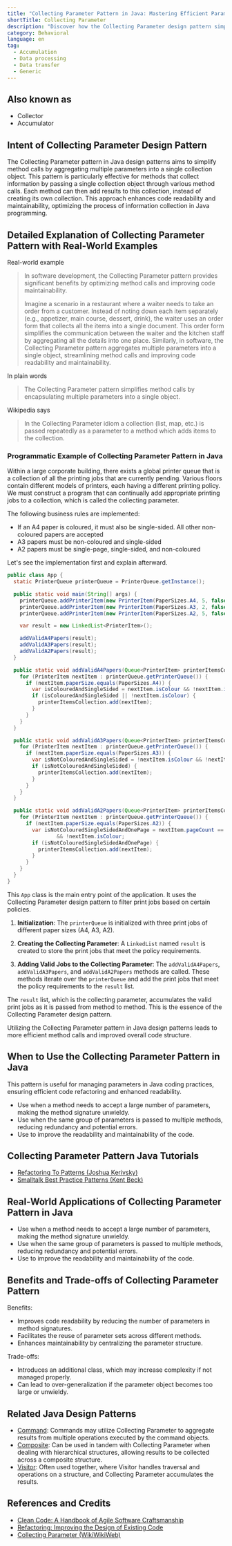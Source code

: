```yaml
---
title: "Collecting Parameter Pattern in Java: Mastering Efficient Parameter Handling"
shortTitle: Collecting Parameter
description: "Discover how the Collecting Parameter design pattern simplifies Java method calls by aggregating multiple parameters into a single collection object. Enhance code readability and maintainability with practical examples and real-world applications."
category: Behavioral
language: en
tag:
  - Accumulation
  - Data processing
  - Data transfer
  - Generic
---
```


## Also known as

* Collector
* Accumulator

## Intent of Collecting Parameter Design Pattern

The Collecting Parameter pattern in Java design patterns aims to simplify method calls by aggregating multiple parameters into a single collection object. This pattern is particularly effective for methods that collect information by passing a single collection object through various method calls. Each method can then add results to this collection, instead of creating its own collection. This approach enhances code readability and maintainability, optimizing the process of information collection in Java programming.

## Detailed Explanation of Collecting Parameter Pattern with Real-World Examples

Real-world example

> In software development, the Collecting Parameter pattern provides significant benefits by optimizing method calls and improving code maintainability.
> 
> Imagine a scenario in a restaurant where a waiter needs to take an order from a customer. Instead of noting down each item separately (e.g., appetizer, main course, dessert, drink), the waiter uses an order form that collects all the items into a single document. This order form simplifies the communication between the waiter and the kitchen staff by aggregating all the details into one place. Similarly, in software, the Collecting Parameter pattern aggregates multiple parameters into a single object, streamlining method calls and improving code readability and maintainability.

In plain words

> The Collecting Parameter pattern simplifies method calls by encapsulating multiple parameters into a single object.

Wikipedia says

> In the Collecting Parameter idiom a collection (list, map, etc.) is passed repeatedly as a parameter to a method which adds items to the collection.

### Programmatic Example of Collecting Parameter Pattern in Java

Within a large corporate building, there exists a global printer queue that is a collection of all the printing jobs that are currently pending. Various floors contain different models of printers, each having a different printing policy. We must construct a program that can continually add appropriate printing jobs to a collection, which is called the collecting parameter.

The following business rules are implemented:

* If an A4 paper is coloured, it must also be single-sided. All other non-coloured papers are accepted
* A3 papers must be non-coloured and single-sided
* A2 papers must be single-page, single-sided, and non-coloured

Let's see the implementation first and explain afterward.

```java
public class App {
  static PrinterQueue printerQueue = PrinterQueue.getInstance();

  public static void main(String[] args) {
    printerQueue.addPrinterItem(new PrinterItem(PaperSizes.A4, 5, false, false));
    printerQueue.addPrinterItem(new PrinterItem(PaperSizes.A3, 2, false, false));
    printerQueue.addPrinterItem(new PrinterItem(PaperSizes.A2, 5, false, false));

    var result = new LinkedList<PrinterItem>();

    addValidA4Papers(result);
    addValidA3Papers(result);
    addValidA2Papers(result);
  }

  public static void addValidA4Papers(Queue<PrinterItem> printerItemsCollection) {
    for (PrinterItem nextItem : printerQueue.getPrinterQueue()) {
      if (nextItem.paperSize.equals(PaperSizes.A4)) {
        var isColouredAndSingleSided = nextItem.isColour && !nextItem.isDoubleSided;
        if (isColouredAndSingleSided || !nextItem.isColour) {
          printerItemsCollection.add(nextItem);
        }
      }
    }
  }

  public static void addValidA3Papers(Queue<PrinterItem> printerItemsCollection) {
    for (PrinterItem nextItem : printerQueue.getPrinterQueue()) {
      if (nextItem.paperSize.equals(PaperSizes.A3)) {
        var isNotColouredAndSingleSided = !nextItem.isColour && !nextItem.isDoubleSided;
        if (isNotColouredAndSingleSided) {
          printerItemsCollection.add(nextItem);
        }
      }
    }
  }

  public static void addValidA2Papers(Queue<PrinterItem> printerItemsCollection) {
    for (PrinterItem nextItem : printerQueue.getPrinterQueue()) {
      if (nextItem.paperSize.equals(PaperSizes.A2)) {
        var isNotColouredSingleSidedAndOnePage = nextItem.pageCount == 1 && !nextItem.isDoubleSided
                && !nextItem.isColour;
        if (isNotColouredSingleSidedAndOnePage) {
          printerItemsCollection.add(nextItem);
        }
      }
    }
  }
}
```

This `App` class is the main entry point of the application. It uses the Collecting Parameter design pattern to filter print jobs based on certain policies.

1. **Initialization**: The `printerQueue` is initialized with three print jobs of different paper sizes (A4, A3, A2).

2. **Creating the Collecting Parameter**: A `LinkedList` named `result` is created to store the print jobs that meet the policy requirements.

3. **Adding Valid Jobs to the Collecting Parameter**: The `addValidA4Papers`, `addValidA3Papers`, and `addValidA2Papers` methods are called. These methods iterate over the `printerQueue` and add the print jobs that meet the policy requirements to the `result` list.

The `result` list, which is the collecting parameter, accumulates the valid print jobs as it is passed from method to method. This is the essence of the Collecting Parameter design pattern.

Utilizing the Collecting Parameter pattern in Java design patterns leads to more efficient method calls and improved overall code structure.

## When to Use the Collecting Parameter Pattern in Java

This pattern is useful for managing parameters in Java coding practices, ensuring efficient code refactoring and enhanced readability.

* Use when a method needs to accept a large number of parameters, making the method signature unwieldy.
* Use when the same group of parameters is passed to multiple methods, reducing redundancy and potential errors.
* Use to improve the readability and maintainability of the code.

## Collecting Parameter Pattern Java Tutorials

* [Refactoring To Patterns (Joshua Kerivsky)](http://www.tarrani.net/RefactoringToPatterns.pdf)
* [Smalltalk Best Practice Patterns (Kent Beck)](https://ptgmedia.pearsoncmg.com/images/9780134769042/samplepages/013476904X.pdf)

## Real-World Applications of Collecting Parameter Pattern in Java

* Use when a method needs to accept a large number of parameters, making the method signature unwieldy.
* Use when the same group of parameters is passed to multiple methods, reducing redundancy and potential errors.
* Use to improve the readability and maintainability of the code.

## Benefits and Trade-offs of Collecting Parameter Pattern

Benefits:

* Improves code readability by reducing the number of parameters in method signatures.
* Facilitates the reuse of parameter sets across different methods.
* Enhances maintainability by centralizing the parameter structure.

Trade-offs:

* Introduces an additional class, which may increase complexity if not managed properly.
* Can lead to over-generalization if the parameter object becomes too large or unwieldy.

## Related Java Design Patterns

* [Command](https://java-design-patterns.com/patterns/command/): Commands may utilize Collecting Parameter to aggregate results from multiple operations executed by the command objects.
* [Composite](https://java-design-patterns.com/patterns/composite/): Can be used in tandem with Collecting Parameter when dealing with hierarchical structures, allowing results to be collected across a composite structure.
* [Visitor](https://java-design-patterns.com/patterns/visitor/): Often used together, where Visitor handles traversal and operations on a structure, and Collecting Parameter accumulates the results.

## References and Credits

* [Clean Code: A Handbook of Agile Software Craftsmanship](https://amzn.to/4aApLP0)
* [Refactoring: Improving the Design of Existing Code](https://amzn.to/3TVEgaB)
* [Collecting Parameter (WikiWikiWeb)](https://wiki.c2.com/?CollectingParameter)
